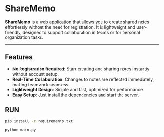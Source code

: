 # ShareMemo

**ShareMemo** is a web application that allows you to create shared notes effortlessly without the need for registration. It is lightweight and user-friendly, designed to support collaboration in teams or for personal organization tasks.

---

## Features

- **No Registration Required**: Start creating and sharing notes instantly without account setup.
- **Real-Time Collaboration**: Changes to notes are reflected immediately, making teamwork seamless.
- **Lightweight Design**: Simple and fast, optimized for performance.
- **Easy Setup**: Just install the dependencies and start the server.

## RUN

```sh
pip install -r requirements.txt
```


```sh
python main.py
```
